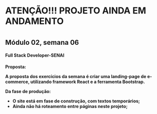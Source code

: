 <h1>ATENÇÃO!!! PROJETO AINDA EM ANDAMENTO<h1>

<h2>Módulo 02, semana 06 </h2>
<h4>Full Stack Developer-SENAI<h4>

<strong>Proposta:</strong>
    <p>A proposta dos exercícios da semana é criar uma  landing-page de e-commerce, utilizando framework <strong>React</strong> e a ferramenta <strong>Bootstrap</strong>.</p>

<strong>Da fase de produção:</strong>
    <ul>
        <li>O site está em fase de construção, com textos temporários;</li>
        <li>Ainda não há roteamento entre páginas neste projeto;</li>
    </ul>


